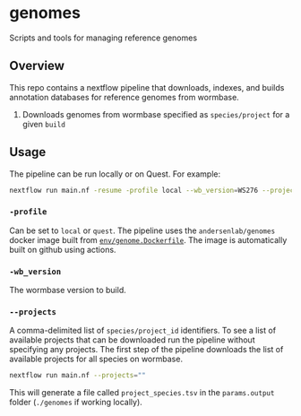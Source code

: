 # genomes

Scripts and tools for managing reference genomes

## Overview

This repo contains a nextflow pipeline that downloads, indexes, and builds annotation databases for reference genomes from wormbase.


1. Downloads genomes from wormbase specified as `species/project` for a given `build`

## Usage

The pipeline can be run locally or on Quest. For example:

```bash
nextflow run main.nf -resume -profile local --wb_version=WS276 --projects=c_elegans/PRJNA13758
```

### `-profile`

Can be set to `local` or `quest`. The pipeline uses the `andersenlab/genomes` docker image built from [`env/genome.Dockerfile`](env/genome.Dockerfile). The image is automatically built on github using actions.

### `-wb_version`

The wormbase version to build.

### `--projects`

A comma-delimited list of `species/project_id` identifiers. To see a list of available projects that can be downloaded run the pipeline without specifying any projects. The first step of the pipeline downloads the list of available projects for all species on wormbase.

```bash
nextflow run main.nf --projects=""
```

This will generate a file called `project_species.tsv` in the `params.output` folder (`./genomes` if working locally).

